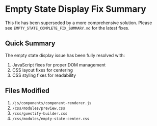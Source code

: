 # Empty State Display Fix Summary

This fix has been superseded by a more comprehensive solution.
Please see `EMPTY_STATE_COMPLETE_FIX_SUMMARY.md` for the latest fixes.

## Quick Summary
The empty state display issue has been fully resolved with:
1. JavaScript fixes for proper DOM management
2. CSS layout fixes for centering
3. CSS styling fixes for readability

## Files Modified
1. `/js/components/component-renderer.js`
2. `/css/modules/preview.css`
3. `/css/guestify-builder.css`
4. `/css/modules/empty-state-center.css`